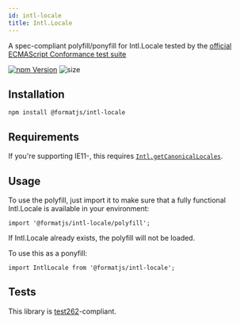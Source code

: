 ```yaml
---
id: intl-locale
title: Intl.Locale
---
```


A spec-compliant polyfill/ponyfill for Intl.Locale tested by the [official ECMAScript Conformance test suite](https://github.com/tc39/test262)

[![npm Version](https://img.shields.io/npm/v/@formatjs/intl-locale.svg?style=flat-square)](https://www.npmjs.org/package/@formatjs/intl-locale)
![size](https://badgen.net/bundlephobia/minzip/@formatjs/intl-locale)

## Installation

```
npm install @formatjs/intl-locale
```

## Requirements

If you're supporting IE11-, this requires [`Intl.getCanonicalLocales`](intl-getcanonicallocales.md).

## Usage

To use the polyfill, just import it to make sure that a fully functional Intl.Locale is available in your environment:

```tsx
import '@formatjs/intl-locale/polyfill';
```

If Intl.Locale already exists, the polyfill will not be loaded.

To use this as a ponyfill:

```tsx
import IntlLocale from '@formatjs/intl-locale';
```

## Tests

This library is [test262](https://github.com/tc39/test262/tree/master/test/intl402/Locale)-compliant.
